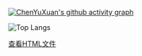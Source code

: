 [![ChenYuXuan's github activity graph](https://github-readme-activity-graph.vercel.app/graph?username=cyxCHENYUXUAN&bg_color=fffff0&color=708090&line=24292e&point=24292e&area=true&hide_border=true)](https://github.com/ashutosh00710/github-readme-activity-graph)

![Top Langs](https://github-readme-stats.vercel.app/api/top-langs/?username=cyxCHENYUXUAN)

[查看HTML文件](path/to/your/file.html)

